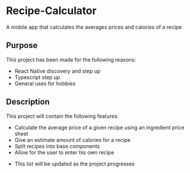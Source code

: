 # Recipe-Calculator

A mobile app that calculates the averages prices and calories of a recipe

## Purpose

This project has been made for the following reasons:

- React Native discovery and step up
- Typescript step up
- General uses for hobbies

## Description

This project will contain the following features:

- Calculate the average price of a given recipe using an ingredient price sheet
- Give an estimate amount of calories for a recipe
- Split recipes into base components
- Allow for the user to enter his own recipe

* This list will be updated as the project progresses
